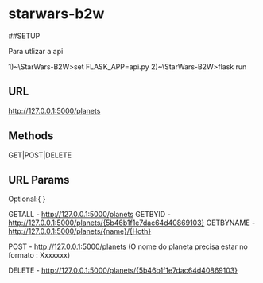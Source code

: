 # starwars-b2w

##SETUP

Para utlizar a api

1)~\StarWars-B2W>set FLASK_APP=api.py
2)~\StarWars-B2W>flask run



## URL
http://127.0.0.1:5000/planets



## Methods
GET|POST|DELETE



## URL Params

Optional:{ }


GETALL  - http://127.0.0.1:5000/planets
GETBYID - http://127.0.0.1:5000/planets/{5b46b1f1e7dac64d40869103}
GETBYNAME - http://127.0.0.1:5000/planets/{name}/{Hoth}


POST - http://127.0.0.1:5000/planets
(O nome do planeta precisa estar no formato : Xxxxxxx)


DELETE - http://127.0.0.1:5000/planets/{5b46b1f1e7dac64d40869103}